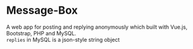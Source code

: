 # Message-Box
A web app for posting and replying anonymously which built with Vue.js, Bootstrap, PHP and MySQL.<br>
`replies` in MySQL is a json-style string object
